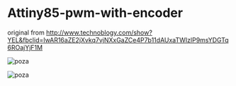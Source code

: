 # Attiny85-pwm-with-encoder

original from http://www.technoblogy.com/show?YEL&fbclid=IwAR16aZE2jXvkq7vjNXxGaZCe4P7b11dAUxaTWIzlP9msYDGTq6ROajYjF1M

![poza](https://github.com/vlad-gheorghe/Attiny85-pwm-with-encoder/blob/main/1616919153097.jpg)

![poza](https://github.com/vlad-gheorghe/Attiny85-pwm-with-encoder/blob/main/1616919136131.jpg)
